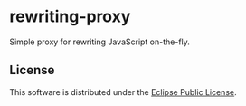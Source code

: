 rewriting-proxy
===============

Simple proxy for rewriting JavaScript on-the-fly.


License
-------

This software is distributed under the [Eclipse Public License](http://www.eclipse.org/legal/epl-v10.html).
